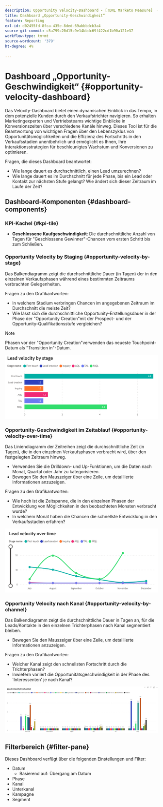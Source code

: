 ```yaml
---
description: Opportunity Velocity-Dashboard - [!DNL Marketo Measure]  - Produkt
title: Dashboard „Opportunity-Geschwindigkeit“
feature: Reporting
exl-id: d02455fd-8fca-435e-8ded-69abbbdcb3a4
source-git-commit: c5a799c20d15c9e14bbdc69f422cd1b90a121e37
workflow-type: tm+mt
source-wordcount: '379'
ht-degree: 4%

---
```


# Dashboard „Opportunity-Geschwindigkeit“ {#opportunity-velocity-dashboard}

Das Velocity-Dashboard bietet einen dynamischen Einblick in das Tempo, in dem potenzielle Kunden durch den Verkaufstrichter navigieren. So erhalten Marketingexperten und Vertriebsteams wichtige Einblicke in Konversionszeiten über verschiedene Kanäle hinweg. Dieses Tool ist für die Beantwortung von wichtigen Fragen über den Lebenszyklus von Opportunitätsmöglichkeiten und die Effizienz des Fortschritts in den Verkaufsstadien unentbehrlich und ermöglicht es Ihnen, Ihre Interaktionsstrategien für beschleunigtes Wachstum und Konversionen zu optimieren.

Fragen, die dieses Dashboard beantwortet:

* Wie lange dauert es durchschnittlich, einen Lead umzurechnen?
* Wie lange dauert es im Durchschnitt für jede Phase, bis ein Lead oder Kontakt zur nächsten Stufe gelangt? Wie ändert sich dieser Zeitraum im Laufe der Zeit?

## Dashboard-Komponenten {#dashboard-components}

### KPI-Kachel {#kpi-tile}

* **Geschlossene Kaufgeschwindigkeit**: Die durchschnittliche Anzahl von Tagen für &quot;Geschlossene Gewinner&quot;-Chancen vom ersten Schritt bis zum Schließen.

### Opportunity Velocity by Staging {#opportunity-velocity-by-stage}

Das Balkendiagramm zeigt die durchschnittliche Dauer (in Tagen) der in den einzelnen Verkaufsphasen während eines bestimmten Zeitraums verbrachten Gelegenheiten.

Fragen zu den Grafikantworten:

* In welchem Stadium verbringen Chancen im angegebenen Zeitraum im Durchschnitt die meiste Zeit?
* Wie lässt sich die durchschnittliche Opportunity-Erstellungsdauer in der Phase der &quot;Opportunity Creation&quot;mit der Prospect- und der Opportunity-Qualifikationsstufe vergleichen?

>[!NOTE]
>
>Phasen vor der &quot;Opportunity Creation&quot;verwenden das neueste Touchpoint-Datum als &quot;Transition in&quot;-Datum.

![](assets/lead-velocity-dashboard-1.png)

### Opportunity-Geschwindigkeit im Zeitablauf {#opportunity-velocity-over-time}

Das Liniendiagramm der Zeitreihen zeigt die durchschnittliche Zeit (in Tagen), die in den einzelnen Verkaufsphasen verbracht wird, über den festgelegten Zeitraum hinweg.

* Verwenden Sie die Drilldown- und Up-Funktionen, um die Daten nach Monat, Quartal oder Jahr zu kategorisieren.
* Bewegen Sie den Mauszeiger über eine Zeile, um detaillierte Informationen anzuzeigen.

Fragen zu den Grafikantworten:

* Wie hoch ist die Zeitspanne, die in den einzelnen Phasen der Entwicklung von Möglichkeiten in den beobachteten Monaten verbracht wurde?
* In welchem Monat haben die Chancen die schnellste Entwicklung in den Verkaufsstadien erfahren?

![](assets/lead-velocity-dashboard-2.png)

### Opportunity Velocity nach Kanal {#opportunity-velocity-by-channel}

Das Balkendiagramm zeigt die durchschnittliche Dauer in Tagen an, für die Leads/Kontakte in den einzelnen Trichterphasen nach Kanal segmentiert bleiben.

* Bewegen Sie den Mauszeiger über eine Zeile, um detaillierte Informationen anzuzeigen.

Fragen zu den Grafikantworten:

* Welcher Kanal zeigt den schnellsten Fortschritt durch die Trichterphasen?
* Inwiefern variiert die Opportunitätsgeschwindigkeit in der Phase des &#39;Interessenten&#39; je nach Kanal?

![](assets/lead-velocity-dashboard-3.png)

## Filterbereich {#filter-pane}

Dieses Dashboard verfügt über die folgenden Einstellungen und Filter:

* Datum
   * Basierend auf: Übergang am Datum
* Phase
* Kanal
* Unterkanal
* Kampagne
* Segment
